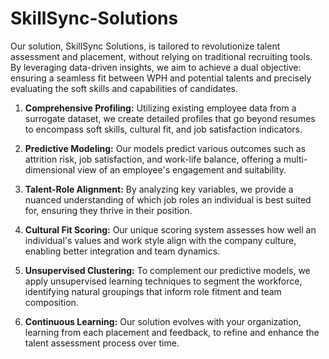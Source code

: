 # SkillSync-Solutions

Our solution, SkillSync Solutions, is tailored to revolutionize talent assessment and placement, without relying on traditional recruiting tools. By leveraging data-driven insights, we aim to achieve a dual objective: ensuring a seamless fit between WPH and potential talents and precisely evaluating the soft skills and capabilities of candidates.

1. **Comprehensive Profiling:** Utilizing existing employee data from a surrogate dataset, we create detailed profiles that go beyond resumes to encompass soft skills, cultural fit, and job satisfaction indicators.

2. **Predictive Modeling:** Our models predict various outcomes such as attrition risk, job satisfaction, and work-life balance, offering a multi-dimensional view of an employee's engagement and suitability.

3. **Talent-Role Alignment:** By analyzing key variables, we provide a nuanced understanding of which job roles an individual is best suited for, ensuring they thrive in their position.

4. **Cultural Fit Scoring:** Our unique scoring system assesses how well an individual's values and work style align with the company culture, enabling better integration and team dynamics.

5. **Unsupervised Clustering:** To complement our predictive models, we apply unsupervised learning techniques to segment the workforce, identifying natural groupings that inform role fitment and team composition.

6. **Continuous Learning:** Our solution evolves with your organization, learning from each placement and feedback, to refine and enhance the talent assessment process over time.
